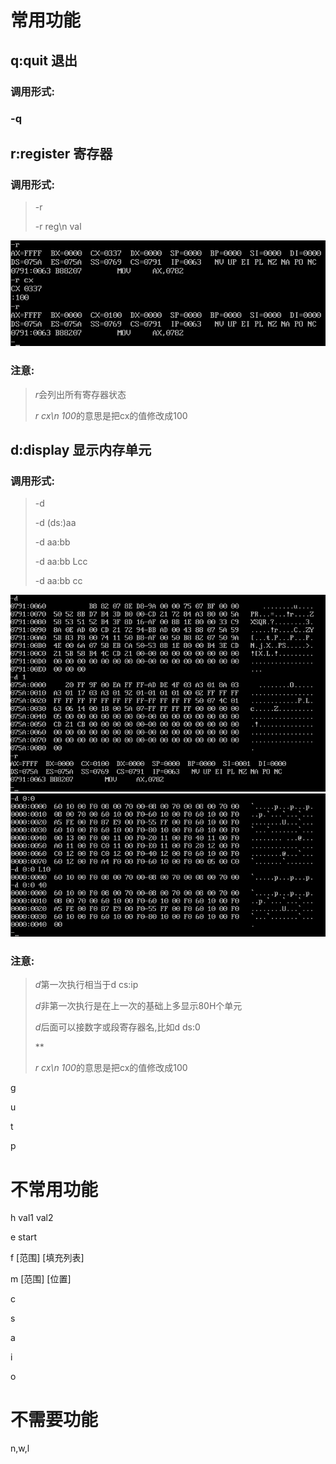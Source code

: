 # 常用功能
## q:quit 退出
### 调用形式:
### -q
## r:register 寄存器
### 调用形式:
> -r
>
> -r reg\n val

![img](IMAGE/R.png "r命令例子")

### 注意:
>*r*会列出所有寄存器状态
>
>*r cx\n 100*的意思是把cx的值修改成100

## d:display 显示内存单元
### 调用形式:
> -d
>
> -d (ds:)aa
>
> -d aa:bb
>
> -d aa:bb Lcc
>
> -d aa:bb cc

![img](IMAGE/D0.png "d命令例子")
![img](IMAGE/D1.png "d命令例子")

### 注意:
>*d*第一次执行相当于d cs:ip
>
>*d*非第一次执行是在上一次的基础上多显示80H个单元
>
>*d*后面可以接数字或段寄存器名,比如d ds:0
>
>**
>
>*r cx\n 100*的意思是把cx的值修改成100

g

u

t

p

# 不常用功能

h val1 val2

e start

f [范围] [填充列表]

m [范围] [位置]

c

s

a

i

o

# 不需要功能

n,w,l